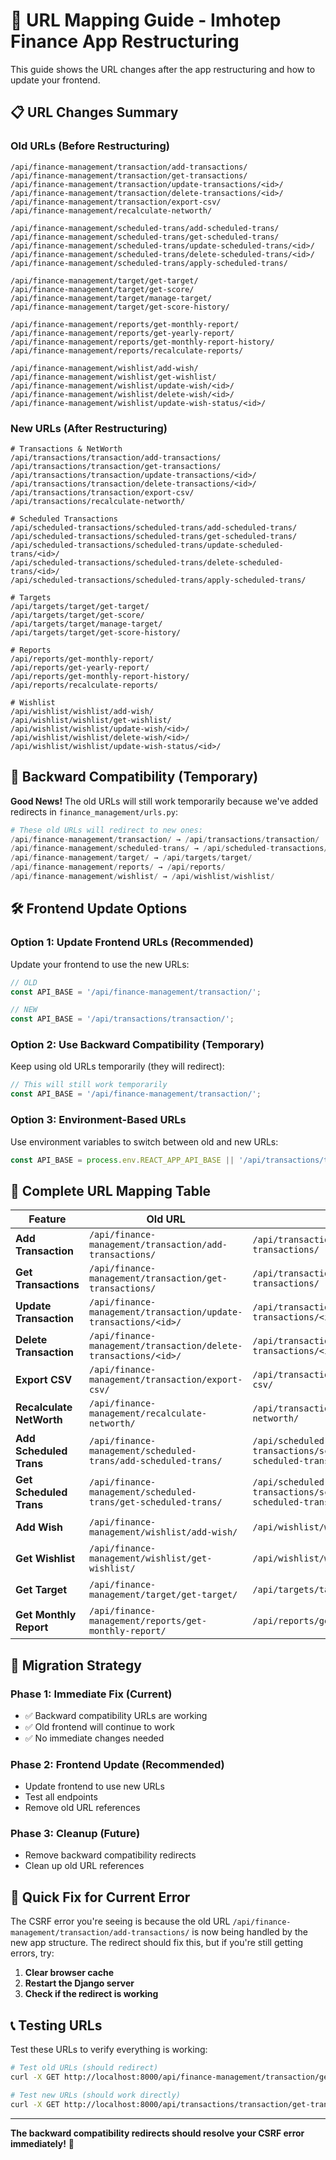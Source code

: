 # 🔗 URL Mapping Guide - Imhotep Finance App Restructuring

This guide shows the URL changes after the app restructuring and how to update your frontend.

## 📋 **URL Changes Summary**

### **Old URLs (Before Restructuring)**
```
/api/finance-management/transaction/add-transactions/
/api/finance-management/transaction/get-transactions/
/api/finance-management/transaction/update-transactions/<id>/
/api/finance-management/transaction/delete-transactions/<id>/
/api/finance-management/transaction/export-csv/
/api/finance-management/recalculate-networth/

/api/finance-management/scheduled-trans/add-scheduled-trans/
/api/finance-management/scheduled-trans/get-scheduled-trans/
/api/finance-management/scheduled-trans/update-scheduled-trans/<id>/
/api/finance-management/scheduled-trans/delete-scheduled-trans/<id>/
/api/finance-management/scheduled-trans/apply-scheduled-trans/

/api/finance-management/target/get-target/
/api/finance-management/target/get-score/
/api/finance-management/target/manage-target/
/api/finance-management/target/get-score-history/

/api/finance-management/reports/get-monthly-report/
/api/finance-management/reports/get-yearly-report/
/api/finance-management/reports/get-monthly-report-history/
/api/finance-management/reports/recalculate-reports/

/api/finance-management/wishlist/add-wish/
/api/finance-management/wishlist/get-wishlist/
/api/finance-management/wishlist/update-wish/<id>/
/api/finance-management/wishlist/delete-wish/<id>/
/api/finance-management/wishlist/update-wish-status/<id>/
```

### **New URLs (After Restructuring)**
```
# Transactions & NetWorth
/api/transactions/transaction/add-transactions/
/api/transactions/transaction/get-transactions/
/api/transactions/transaction/update-transactions/<id>/
/api/transactions/transaction/delete-transactions/<id>/
/api/transactions/transaction/export-csv/
/api/transactions/recalculate-networth/

# Scheduled Transactions
/api/scheduled-transactions/scheduled-trans/add-scheduled-trans/
/api/scheduled-transactions/scheduled-trans/get-scheduled-trans/
/api/scheduled-transactions/scheduled-trans/update-scheduled-trans/<id>/
/api/scheduled-transactions/scheduled-trans/delete-scheduled-trans/<id>/
/api/scheduled-transactions/scheduled-trans/apply-scheduled-trans/

# Targets
/api/targets/target/get-target/
/api/targets/target/get-score/
/api/targets/target/manage-target/
/api/targets/target/get-score-history/

# Reports
/api/reports/get-monthly-report/
/api/reports/get-yearly-report/
/api/reports/get-monthly-report-history/
/api/reports/recalculate-reports/

# Wishlist
/api/wishlist/wishlist/add-wish/
/api/wishlist/wishlist/get-wishlist/
/api/wishlist/wishlist/update-wish/<id>/
/api/wishlist/wishlist/delete-wish/<id>/
/api/wishlist/wishlist/update-wish-status/<id>/
```

## 🔄 **Backward Compatibility (Temporary)**

**Good News!** The old URLs will still work temporarily because we've added redirects in `finance_management/urls.py`:

```python
# These old URLs will redirect to new ones:
/api/finance-management/transaction/ → /api/transactions/transaction/
/api/finance-management/scheduled-trans/ → /api/scheduled-transactions/scheduled-trans/
/api/finance-management/target/ → /api/targets/target/
/api/finance-management/reports/ → /api/reports/
/api/finance-management/wishlist/ → /api/wishlist/wishlist/
```

## 🛠️ **Frontend Update Options**

### **Option 1: Update Frontend URLs (Recommended)**
Update your frontend to use the new URLs:

```javascript
// OLD
const API_BASE = '/api/finance-management/transaction/';

// NEW
const API_BASE = '/api/transactions/transaction/';
```

### **Option 2: Use Backward Compatibility (Temporary)**
Keep using old URLs temporarily (they will redirect):

```javascript
// This will still work temporarily
const API_BASE = '/api/finance-management/transaction/';
```

### **Option 3: Environment-Based URLs**
Use environment variables to switch between old and new URLs:

```javascript
const API_BASE = process.env.REACT_APP_API_BASE || '/api/transactions/transaction/';
```

## 📝 **Complete URL Mapping Table**

| Feature | Old URL | New URL | Status |
|---------|---------|---------|--------|
| **Add Transaction** | `/api/finance-management/transaction/add-transactions/` | `/api/transactions/transaction/add-transactions/` | ✅ Redirect |
| **Get Transactions** | `/api/finance-management/transaction/get-transactions/` | `/api/transactions/transaction/get-transactions/` | ✅ Redirect |
| **Update Transaction** | `/api/finance-management/transaction/update-transactions/<id>/` | `/api/transactions/transaction/update-transactions/<id>/` | ✅ Redirect |
| **Delete Transaction** | `/api/finance-management/transaction/delete-transactions/<id>/` | `/api/transactions/transaction/delete-transactions/<id>/` | ✅ Redirect |
| **Export CSV** | `/api/finance-management/transaction/export-csv/` | `/api/transactions/transaction/export-csv/` | ✅ Redirect |
| **Recalculate NetWorth** | `/api/finance-management/recalculate-networth/` | `/api/transactions/recalculate-networth/` | ✅ Redirect |
| **Add Scheduled Trans** | `/api/finance-management/scheduled-trans/add-scheduled-trans/` | `/api/scheduled-transactions/scheduled-trans/add-scheduled-trans/` | ✅ Redirect |
| **Get Scheduled Trans** | `/api/finance-management/scheduled-trans/get-scheduled-trans/` | `/api/scheduled-transactions/scheduled-trans/get-scheduled-trans/` | ✅ Redirect |
| **Add Wish** | `/api/finance-management/wishlist/add-wish/` | `/api/wishlist/wishlist/add-wish/` | ✅ Redirect |
| **Get Wishlist** | `/api/finance-management/wishlist/get-wishlist/` | `/api/wishlist/wishlist/get-wishlist/` | ✅ Redirect |
| **Get Target** | `/api/finance-management/target/get-target/` | `/api/targets/target/get-target/` | ✅ Redirect |
| **Get Monthly Report** | `/api/finance-management/reports/get-monthly-report/` | `/api/reports/get-monthly-report/` | ✅ Redirect |

## 🚀 **Migration Strategy**

### **Phase 1: Immediate Fix (Current)**
- ✅ Backward compatibility URLs are working
- ✅ Old frontend will continue to work
- ✅ No immediate changes needed

### **Phase 2: Frontend Update (Recommended)**
- Update frontend to use new URLs
- Test all endpoints
- Remove old URL references

### **Phase 3: Cleanup (Future)**
- Remove backward compatibility redirects
- Clean up old URL references

## 🔧 **Quick Fix for Current Error**

The CSRF error you're seeing is because the old URL `/api/finance-management/transaction/add-transactions/` is now being handled by the new app structure. The redirect should fix this, but if you're still getting errors, try:

1. **Clear browser cache**
2. **Restart the Django server**
3. **Check if the redirect is working**

## 📞 **Testing URLs**

Test these URLs to verify everything is working:

```bash
# Test old URLs (should redirect)
curl -X GET http://localhost:8000/api/finance-management/transaction/get-transactions/

# Test new URLs (should work directly)
curl -X GET http://localhost:8000/api/transactions/transaction/get-transactions/
```

---

**The backward compatibility redirects should resolve your CSRF error immediately!** 🎉
